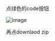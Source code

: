 点绿色的code按钮


![image](https://github.com/user-attachments/assets/4617d55a-5a3c-40df-86b4-f6f237a09e14)



再点downlaod zip
